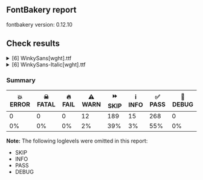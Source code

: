 ## FontBakery report

fontbakery version: 0.12.10





## Check results



<details><summary>[6] WinkySans[wght].ttf</summary>
<div>
<details>
    <summary>⚠️ <b>WARN</b> Detect any interpolation issues in the font. <a href="https://fontbakery.readthedocs.io/en/stable/fontbakery/checks/universal.html#"></a></summary>
    <div>







* ⚠️ **WARN** <p>Interpolation issues were found in the font:</p>
<pre><code>- Contour 0 point 71 in glyph 'k' has a kink between location wght=300 and location wght=900

- Contour 0 point 20 in glyph 'six' has a kink between location wght=300 and location wght=900

- Contour 1 point 19 in glyph 'Hbar' has a kink between location wght=300 and location wght=900

- Contour 1 point 26 in glyph 'eth' has a kink between location wght=300 and location wght=900

- Contour 1 point 18 in glyph 'ampersand' has a kink between location wght=300 and location wght=900

- Contour 0 point 61 in glyph 'g.salt' has a kink between location wght=300 and location wght=900

- Contour 0 point 20 in glyph 'a.salt' has a kink between location wght=300 and location wght=900

- Contour 0 point 19 in glyph 'H' has a kink between location wght=300 and location wght=900

- Contour 0 point 67 in glyph 'three' has a kink between location wght=300 and location wght=900

- Contour 0 point 26 in glyph 'numbersign' has a kink between location wght=300 and location wght=900
</code></pre>
 [code: interpolation-issues]



</div>
</details>

<details>
    <summary>⚠️ <b>WARN</b> Validate size, and resolution of article images, and ensure article page has minimum length and includes visual assets. <a href="https://fontbakery.readthedocs.io/en/stable/fontbakery/checks/googlefonts.article.html#"></a></summary>
    <div>







* ⚠️ **WARN** <p>Family metadata at fonts/variable does not have an article.</p>
 [code: lacks-article]



</div>
</details>

<details>
    <summary>⚠️ <b>WARN</b> Check for codepoints not covered by METADATA subsets. <a href="https://fontbakery.readthedocs.io/en/stable/fontbakery/checks/googlefonts.subsets.html#"></a></summary>
    <div>







* ⚠️ **WARN** <p>The following codepoints supported by the font are not covered by
any subsets defined in the font's metadata file, and will never
be served. You can solve this by either manually adding additional
subset declarations to METADATA.pb, or by editing the glyphset
definitions.</p>
<ul>
<li>U+02D8 BREVE: try adding one of: canadian-aboriginal, yi</li>
<li>U+02D9 DOT ABOVE: try adding one of: canadian-aboriginal, yi</li>
<li>U+02DB OGONEK: try adding one of: canadian-aboriginal, yi</li>
<li>U+0302 COMBINING CIRCUMFLEX ACCENT: try adding one of: coptic, tifinagh, cherokee, math</li>
<li>U+0306 COMBINING BREVE: try adding one of: tifinagh, old-permic</li>
<li>U+0307 COMBINING DOT ABOVE: try adding one of: canadian-aboriginal, coptic, syriac, math, old-permic, tai-le, duployan, hebrew, tifinagh, malayalam, todhri</li>
<li>U+030A COMBINING RING ABOVE: try adding one of: syriac, duployan</li>
<li>U+030B COMBINING DOUBLE ACUTE ACCENT: try adding one of: osage, cherokee</li>
<li>U+030C COMBINING CARON: try adding one of: cherokee, tai-le</li>
<li>U+0312 COMBINING TURNED COMMA ABOVE: try adding math</li>
<li>U+0326 COMBINING COMMA BELOW: try adding math</li>
<li>U+0327 COMBINING CEDILLA: try adding math</li>
<li>U+0328 COMBINING OGONEK: not included in any glyphset definition</li>
<li>U+0E3F THAI CURRENCY SYMBOL BAHT: try adding thai</li>
<li>U+1EBC LATIN CAPITAL LETTER E WITH TILDE: try adding vietnamese</li>
<li>U+1EBD LATIN SMALL LETTER E WITH TILDE: try adding vietnamese</li>
<li>U+2000 EN QUAD: try adding symbols2</li>
<li>U+2001 EM QUAD: try adding symbols2</li>
<li>U+2003 EM SPACE: try adding nushu</li>
<li>U+2004 THREE-PER-EM SPACE: try adding symbols2</li>
<li>U+2005 FOUR-PER-EM SPACE: try adding symbols2</li>
<li>U+2006 SIX-PER-EM SPACE: try adding symbols2</li>
<li>U+2007 FIGURE SPACE: try adding symbols2</li>
<li>U+2008 PUNCTUATION SPACE: try adding symbols2</li>
<li>U+200A HAIR SPACE: try adding symbols2</li>
<li>U+200C ZERO WIDTH NON-JOINER: try adding one of: brahmi, javanese, kannada, pahawh-hmong, takri, bengali, saurashtra, khojki, tirhuta, khmer, tai-viet, masaram-gondi, duployan, mahajani, tifinagh, hanifi-rohingya, buginese, oriya, hanunoo, psalter-pahlavi, tagalog, sharada, bhaiksuki, limbu, siddham, lepcha, zanabazar-square, buhid, tai-tham, thaana, tai-le, avestan, kharoshthi, sogdian, syloti-nagri, hebrew, gujarati, tagbanwa, malayalam, telugu, syriac, cham, hatran, dogra, thai, gunjala-gondi, batak, newa, rejang, meetei-mayek, chakma, manichaean, nko, arabic, myanmar, yi, devanagari, grantha, kayah-li, lao, tamil, khudawadi, phags-pa, sinhala, gurmukhi, sundanese, modi, mongolian, kaithi, new-tai-lue, warang-citi, balinese, mandaic, tibetan</li>
<li>U+200D ZERO WIDTH JOINER: try adding one of: brahmi, javanese, kannada, pahawh-hmong, takri, bengali, old-hungarian, khojki, saurashtra, khmer, tai-viet, tirhuta, masaram-gondi, duployan, mahajani, tifinagh, hanifi-rohingya, buginese, oriya, hanunoo, psalter-pahlavi, tagalog, sharada, bhaiksuki, limbu, siddham, lepcha, zanabazar-square, buhid, tai-tham, thaana, tai-le, avestan, kharoshthi, sogdian, syloti-nagri, hebrew, gujarati, tagbanwa, malayalam, telugu, syriac, cham, dogra, thai, gunjala-gondi, batak, newa, rejang, meetei-mayek, chakma, manichaean, nko, arabic, myanmar, yi, devanagari, grantha, kayah-li, lao, tamil, khudawadi, phags-pa, sinhala, gurmukhi, sundanese, modi, mongolian, kaithi, new-tai-lue, warang-citi, balinese, mandaic, tibetan</li>
<li>U+200E LEFT-TO-RIGHT MARK: try adding one of: arabic, syriac, thaana, phags-pa, hebrew, nko</li>
<li>U+200F RIGHT-TO-LEFT MARK: try adding one of: syriac, thaana, phags-pa, hebrew, nko</li>
<li>U+2021 DOUBLE DAGGER: try adding adlam</li>
<li>U+202F NARROW NO-BREAK SPACE: try adding one of: mongolian, yi, phags-pa</li>
<li>U+2030 PER MILLE SIGN: try adding adlam</li>
<li>U+205F MEDIUM MATHEMATICAL SPACE: try adding math</li>
<li>U+2248 ALMOST EQUAL TO: try adding math</li>
<li>U+2260 NOT EQUAL TO: try adding math</li>
<li>U+2264 LESS-THAN OR EQUAL TO: try adding math</li>
<li>U+2265 GREATER-THAN OR EQUAL TO: try adding math</li>
<li>U+25CC DOTTED CIRCLE: try adding one of: soyombo, khmer, mahajani, oriya, tagalog, lepcha, thaana, kharoshthi, hebrew, gujarati, telugu, miao, syriac, math, osage, meetei-mayek, devanagari, kayah-li, sundanese, mongolian, bassa-vah, javanese, marchen, caucasian-albanian, pahawh-hmong, takri, khojki, tirhuta, masaram-gondi, buginese, zanabazar-square, siddham, wancho, tai-tham, sogdian, syloti-nagri, coptic, thai, newa, ahom, nko, myanmar, grantha, lao, tamil, khudawadi, phags-pa, balinese, tibetan, brahmi, music, bengali, saurashtra, duployan, hanifi-rohingya, hanunoo, bhaiksuki, buhid, tagbanwa, malayalam, gunjala-gondi, old-permic, elbasan, canadian-aboriginal, yi, modi, kaithi, warang-citi, symbols, kannada, tai-viet, armenian, adlam, psalter-pahlavi, limbu, mende-kikakui, tai-le, mandaic, cham, dogra, batak, rejang, chakma, manichaean, sinhala, gurmukhi, new-tai-lue, tifinagh, sharada</li>
<li>U+3000 IDEOGRAPHIC SPACE: try adding one of: yi, phags-pa, nushu, chinese-hongkong, japanese, chinese-simplified, chinese-traditional</li>
</ul>
<p>Or you can add the above codepoints to one of the subsets supported by the font: <code>latin</code>, <code>latin-ext</code></p>
 [code: unreachable-subsetting]



</div>
</details>

<details>
    <summary>⚠️ <b>WARN</b> Ensure soft_dotted characters lose their dot when combined with marks that replace the dot. <a href="https://fontbakery.readthedocs.io/en/stable/fontbakery/checks/shaping.html#"></a></summary>
    <div>







* ⚠️ **WARN** <p>The dot of soft dotted characters used in orthographies <em>must</em> disappear in the following strings: i̊ i̋ į̀ į́ į̂ į̃ į̄ į̌</p>
<p>The dot of soft dotted characters <em>should</em> disappear in other cases, for example: ĭ i̇ ǐ i̒ ĭ̦ i̦̇ i̦̊ i̦̋ ǐ̦ i̦̒ ĭ̧ i̧̇ i̧̊ i̧̋ ǐ̧ i̧̒ į̆ į̇ į̈ į̊</p>
<p>Your font fully covers the following languages that require the soft-dotted feature: Dutch (Latn, 31,709,104 speakers), Lithuanian (Latn, 2,357,094 speakers).</p>
<p>Your font does <em>not</em> cover the following languages that require the soft-dotted feature: Zapotec (Latn, 490,000 speakers), Southern Kisi (Latn, 360,000 speakers), Nzakara (Latn, 50,000 speakers), Basaa (Latn, 332,940 speakers), Navajo (Latn, 166,319 speakers), Nateni (Latn, 100,000 speakers), Teke-Ebo (Latn, 260,000 speakers), Ma’di (Latn, 584,000 speakers), Gulay (Latn, 250,478 speakers), Bete-Bendi (Latn, 100,000 speakers), Belarusian (Cyrl, 10,064,517 speakers), Sar (Latn, 500,000 speakers), Aghem (Latn, 38,843 speakers), Fur (Latn, 1,230,163 speakers), Igbo (Latn, 27,823,640 speakers), Makaa (Latn, 221,000 speakers), Ebira (Latn, 2,200,000 speakers), Lugbara (Latn, 2,200,000 speakers), Kom (Latn, 360,685 speakers), Ngbaka (Latn, 1,020,000 speakers), Avokaya (Latn, 100,000 speakers), Mango (Latn, 77,000 speakers), Ukrainian (Cyrl, 29,273,587 speakers), Dan (Latn, 1,099,244 speakers), Mundani (Latn, 34,000 speakers), Vute (Latn, 21,000 speakers), Ekpeye (Latn, 226,000 speakers), Cicipu (Latn, 44,000 speakers), Kpelle, Guinea (Latn, 622,000 speakers), Bafut (Latn, 158,146 speakers), Yala (Latn, 200,000 speakers), Han (Latn, 6 speakers), Koonzime (Latn, 40,000 speakers), Kaska (Latn, 125 speakers), Dii (Latn, 71,000 speakers), Mfumte (Latn, 79,000 speakers), Ejagham (Latn, 120,000 speakers), South Central Banda (Latn, 244,000 speakers), Heiltsuk (Latn, 300 speakers), Ijo, Southeast (Latn, 2,471,000 speakers).</p>
 [code: soft-dotted]



</div>
</details>

<details>
    <summary>⚠️ <b>WARN</b> Ensure variable fonts include an avar table. <a href="https://fontbakery.readthedocs.io/en/stable/fontbakery/checks/googlefonts.varfont.html#"></a></summary>
    <div>







* ⚠️ **WARN** <p>This variable font does not have an avar table.</p>
 [code: missing-avar]



</div>
</details>

<details>
    <summary>⚠️ <b>WARN</b> Ensure fonts have ScriptLangTags declared on the 'meta' table. <a href="https://fontbakery.readthedocs.io/en/stable/fontbakery/checks/googlefonts.meta.html#"></a></summary>
    <div>







* ⚠️ **WARN** <p>This font file does not have a 'meta' table.</p>
 [code: lacks-meta-table]



</div>
</details>
</div>
</details>

<details><summary>[6] WinkySans-Italic[wght].ttf</summary>
<div>
<details>
    <summary>⚠️ <b>WARN</b> Detect any interpolation issues in the font. <a href="https://fontbakery.readthedocs.io/en/stable/fontbakery/checks/universal.html#"></a></summary>
    <div>







* ⚠️ **WARN** <p>Interpolation issues were found in the font:</p>
<pre><code>- Contour 0 point 20 in glyph 'six' has a kink between location wght=300 and location wght=900

- Contour 0 point 44 in glyph 'eight' has a kink between location wght=300 and location wght=900

- Contour 1 point 26 in glyph 'eth' has a kink between location wght=300 and location wght=900

- Contour 0 point 63 in glyph 'g.salt' has a kink between location wght=300 and location wght=900

- Contour 0 point 84 in glyph 'g.salt' has a kink between location wght=300 and location wght=900

- Contour 0 point 12 in glyph 'H' has a kink between location wght=300 and location wght=900

- Contour 0 point 21 in glyph 'H' has a kink between location wght=300 and location wght=900

- Contour 0 point 29 in glyph 'B.salt' has a kink between location wght=300 and location wght=900

- Contour 0 point 67 in glyph 'three' has a kink between location wght=300 and location wght=900

- Contour 0 point 26 in glyph 'numbersign' has a kink between location wght=300 and location wght=900
</code></pre>
 [code: interpolation-issues]



</div>
</details>

<details>
    <summary>⚠️ <b>WARN</b> Validate size, and resolution of article images, and ensure article page has minimum length and includes visual assets. <a href="https://fontbakery.readthedocs.io/en/stable/fontbakery/checks/googlefonts.article.html#"></a></summary>
    <div>







* ⚠️ **WARN** <p>Family metadata at fonts/variable does not have an article.</p>
 [code: lacks-article]



</div>
</details>

<details>
    <summary>⚠️ <b>WARN</b> Check for codepoints not covered by METADATA subsets. <a href="https://fontbakery.readthedocs.io/en/stable/fontbakery/checks/googlefonts.subsets.html#"></a></summary>
    <div>







* ⚠️ **WARN** <p>The following codepoints supported by the font are not covered by
any subsets defined in the font's metadata file, and will never
be served. You can solve this by either manually adding additional
subset declarations to METADATA.pb, or by editing the glyphset
definitions.</p>
<ul>
<li>U+02D8 BREVE: try adding one of: canadian-aboriginal, yi</li>
<li>U+02D9 DOT ABOVE: try adding one of: canadian-aboriginal, yi</li>
<li>U+02DB OGONEK: try adding one of: canadian-aboriginal, yi</li>
<li>U+0302 COMBINING CIRCUMFLEX ACCENT: try adding one of: coptic, tifinagh, cherokee, math</li>
<li>U+0306 COMBINING BREVE: try adding one of: tifinagh, old-permic</li>
<li>U+0307 COMBINING DOT ABOVE: try adding one of: canadian-aboriginal, coptic, syriac, math, old-permic, tai-le, duployan, hebrew, tifinagh, malayalam, todhri</li>
<li>U+030A COMBINING RING ABOVE: try adding one of: syriac, duployan</li>
<li>U+030B COMBINING DOUBLE ACUTE ACCENT: try adding one of: osage, cherokee</li>
<li>U+030C COMBINING CARON: try adding one of: cherokee, tai-le</li>
<li>U+0312 COMBINING TURNED COMMA ABOVE: try adding math</li>
<li>U+0326 COMBINING COMMA BELOW: try adding math</li>
<li>U+0327 COMBINING CEDILLA: try adding math</li>
<li>U+0328 COMBINING OGONEK: not included in any glyphset definition</li>
<li>U+0E3F THAI CURRENCY SYMBOL BAHT: try adding thai</li>
<li>U+1EBC LATIN CAPITAL LETTER E WITH TILDE: try adding vietnamese</li>
<li>U+1EBD LATIN SMALL LETTER E WITH TILDE: try adding vietnamese</li>
<li>U+2000 EN QUAD: try adding symbols2</li>
<li>U+2001 EM QUAD: try adding symbols2</li>
<li>U+2003 EM SPACE: try adding nushu</li>
<li>U+2004 THREE-PER-EM SPACE: try adding symbols2</li>
<li>U+2005 FOUR-PER-EM SPACE: try adding symbols2</li>
<li>U+2006 SIX-PER-EM SPACE: try adding symbols2</li>
<li>U+2007 FIGURE SPACE: try adding symbols2</li>
<li>U+2008 PUNCTUATION SPACE: try adding symbols2</li>
<li>U+200A HAIR SPACE: try adding symbols2</li>
<li>U+200C ZERO WIDTH NON-JOINER: try adding one of: brahmi, javanese, kannada, pahawh-hmong, takri, bengali, saurashtra, khojki, tirhuta, khmer, tai-viet, masaram-gondi, duployan, mahajani, tifinagh, hanifi-rohingya, buginese, oriya, hanunoo, psalter-pahlavi, tagalog, sharada, bhaiksuki, limbu, siddham, lepcha, zanabazar-square, buhid, tai-tham, thaana, tai-le, avestan, kharoshthi, sogdian, syloti-nagri, hebrew, gujarati, tagbanwa, malayalam, telugu, syriac, cham, hatran, dogra, thai, gunjala-gondi, batak, newa, rejang, meetei-mayek, chakma, manichaean, nko, arabic, myanmar, yi, devanagari, grantha, kayah-li, lao, tamil, khudawadi, phags-pa, sinhala, gurmukhi, sundanese, modi, mongolian, kaithi, new-tai-lue, warang-citi, balinese, mandaic, tibetan</li>
<li>U+200D ZERO WIDTH JOINER: try adding one of: brahmi, javanese, kannada, pahawh-hmong, takri, bengali, old-hungarian, khojki, saurashtra, khmer, tai-viet, tirhuta, masaram-gondi, duployan, mahajani, tifinagh, hanifi-rohingya, buginese, oriya, hanunoo, psalter-pahlavi, tagalog, sharada, bhaiksuki, limbu, siddham, lepcha, zanabazar-square, buhid, tai-tham, thaana, tai-le, avestan, kharoshthi, sogdian, syloti-nagri, hebrew, gujarati, tagbanwa, malayalam, telugu, syriac, cham, dogra, thai, gunjala-gondi, batak, newa, rejang, meetei-mayek, chakma, manichaean, nko, arabic, myanmar, yi, devanagari, grantha, kayah-li, lao, tamil, khudawadi, phags-pa, sinhala, gurmukhi, sundanese, modi, mongolian, kaithi, new-tai-lue, warang-citi, balinese, mandaic, tibetan</li>
<li>U+200E LEFT-TO-RIGHT MARK: try adding one of: arabic, syriac, thaana, phags-pa, hebrew, nko</li>
<li>U+200F RIGHT-TO-LEFT MARK: try adding one of: syriac, thaana, phags-pa, hebrew, nko</li>
<li>U+2021 DOUBLE DAGGER: try adding adlam</li>
<li>U+202F NARROW NO-BREAK SPACE: try adding one of: mongolian, yi, phags-pa</li>
<li>U+2030 PER MILLE SIGN: try adding adlam</li>
<li>U+205F MEDIUM MATHEMATICAL SPACE: try adding math</li>
<li>U+2248 ALMOST EQUAL TO: try adding math</li>
<li>U+2260 NOT EQUAL TO: try adding math</li>
<li>U+2264 LESS-THAN OR EQUAL TO: try adding math</li>
<li>U+2265 GREATER-THAN OR EQUAL TO: try adding math</li>
<li>U+25CC DOTTED CIRCLE: try adding one of: soyombo, khmer, mahajani, oriya, tagalog, lepcha, thaana, kharoshthi, hebrew, gujarati, telugu, miao, syriac, math, osage, meetei-mayek, devanagari, kayah-li, sundanese, mongolian, bassa-vah, javanese, marchen, caucasian-albanian, pahawh-hmong, takri, khojki, tirhuta, masaram-gondi, buginese, zanabazar-square, siddham, wancho, tai-tham, sogdian, syloti-nagri, coptic, thai, newa, ahom, nko, myanmar, grantha, lao, tamil, khudawadi, phags-pa, balinese, tibetan, brahmi, music, bengali, saurashtra, duployan, hanifi-rohingya, hanunoo, bhaiksuki, buhid, tagbanwa, malayalam, gunjala-gondi, old-permic, elbasan, canadian-aboriginal, yi, modi, kaithi, warang-citi, symbols, kannada, tai-viet, armenian, adlam, psalter-pahlavi, limbu, mende-kikakui, tai-le, mandaic, cham, dogra, batak, rejang, chakma, manichaean, sinhala, gurmukhi, new-tai-lue, tifinagh, sharada</li>
<li>U+3000 IDEOGRAPHIC SPACE: try adding one of: yi, phags-pa, nushu, chinese-hongkong, japanese, chinese-simplified, chinese-traditional</li>
</ul>
<p>Or you can add the above codepoints to one of the subsets supported by the font: <code>latin</code>, <code>latin-ext</code></p>
 [code: unreachable-subsetting]



</div>
</details>

<details>
    <summary>⚠️ <b>WARN</b> Ensure soft_dotted characters lose their dot when combined with marks that replace the dot. <a href="https://fontbakery.readthedocs.io/en/stable/fontbakery/checks/shaping.html#"></a></summary>
    <div>







* ⚠️ **WARN** <p>The dot of soft dotted characters used in orthographies <em>must</em> disappear in the following strings: i̊ i̋ į̀ į́ į̂ į̃ į̄ į̌</p>
<p>The dot of soft dotted characters <em>should</em> disappear in other cases, for example: ĭ i̇ ǐ i̒ ĭ̦ i̦̇ i̦̊ i̦̋ ǐ̦ i̦̒ ĭ̧ i̧̇ i̧̊ i̧̋ ǐ̧ i̧̒ į̆ į̇ į̈ į̊</p>
<p>Your font fully covers the following languages that require the soft-dotted feature: Dutch (Latn, 31,709,104 speakers), Lithuanian (Latn, 2,357,094 speakers).</p>
<p>Your font does <em>not</em> cover the following languages that require the soft-dotted feature: Zapotec (Latn, 490,000 speakers), Southern Kisi (Latn, 360,000 speakers), Nzakara (Latn, 50,000 speakers), Basaa (Latn, 332,940 speakers), Navajo (Latn, 166,319 speakers), Nateni (Latn, 100,000 speakers), Teke-Ebo (Latn, 260,000 speakers), Ma’di (Latn, 584,000 speakers), Gulay (Latn, 250,478 speakers), Bete-Bendi (Latn, 100,000 speakers), Belarusian (Cyrl, 10,064,517 speakers), Sar (Latn, 500,000 speakers), Aghem (Latn, 38,843 speakers), Fur (Latn, 1,230,163 speakers), Igbo (Latn, 27,823,640 speakers), Makaa (Latn, 221,000 speakers), Ebira (Latn, 2,200,000 speakers), Lugbara (Latn, 2,200,000 speakers), Kom (Latn, 360,685 speakers), Ngbaka (Latn, 1,020,000 speakers), Avokaya (Latn, 100,000 speakers), Mango (Latn, 77,000 speakers), Ukrainian (Cyrl, 29,273,587 speakers), Dan (Latn, 1,099,244 speakers), Mundani (Latn, 34,000 speakers), Vute (Latn, 21,000 speakers), Ekpeye (Latn, 226,000 speakers), Cicipu (Latn, 44,000 speakers), Kpelle, Guinea (Latn, 622,000 speakers), Bafut (Latn, 158,146 speakers), Yala (Latn, 200,000 speakers), Han (Latn, 6 speakers), Koonzime (Latn, 40,000 speakers), Kaska (Latn, 125 speakers), Dii (Latn, 71,000 speakers), Mfumte (Latn, 79,000 speakers), Ejagham (Latn, 120,000 speakers), South Central Banda (Latn, 244,000 speakers), Heiltsuk (Latn, 300 speakers), Ijo, Southeast (Latn, 2,471,000 speakers).</p>
 [code: soft-dotted]



</div>
</details>

<details>
    <summary>⚠️ <b>WARN</b> Ensure variable fonts include an avar table. <a href="https://fontbakery.readthedocs.io/en/stable/fontbakery/checks/googlefonts.varfont.html#"></a></summary>
    <div>







* ⚠️ **WARN** <p>This variable font does not have an avar table.</p>
 [code: missing-avar]



</div>
</details>

<details>
    <summary>⚠️ <b>WARN</b> Ensure fonts have ScriptLangTags declared on the 'meta' table. <a href="https://fontbakery.readthedocs.io/en/stable/fontbakery/checks/googlefonts.meta.html#"></a></summary>
    <div>







* ⚠️ **WARN** <p>This font file does not have a 'meta' table.</p>
 [code: lacks-meta-table]



</div>
</details>
</div>
</details>




### Summary

| 💥 ERROR | ☠ FATAL | 🔥 FAIL | ⚠️ WARN | ⏩ SKIP | ℹ️ INFO | ✅ PASS | 🔎 DEBUG | 
| ---|---|---|---|---|---|---|---|
| 0 | 0 | 0 | 12 | 189 | 15 | 268 | 0 | 
| 0% | 0% | 0% | 2% | 39% | 3% | 55% | 0% | 



**Note:** The following loglevels were omitted in this report:


* SKIP
* INFO
* PASS
* DEBUG
